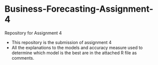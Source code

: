 # Business-Forecasting-Assignment-4
Repository for Assignment 4
- This repository is the submission of assignment 4
- All the explanations to the models and accuracy measure used to determine which model is the best are in the attached R file as comments. 
